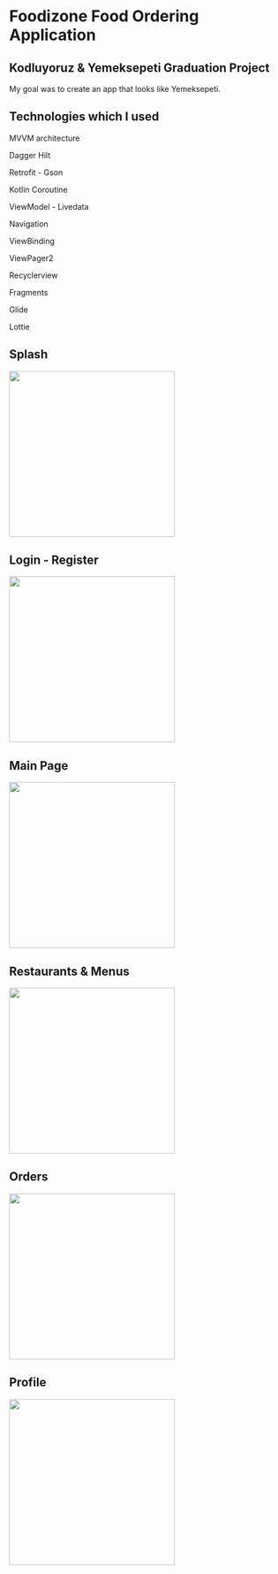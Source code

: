 # Foodizone Food Ordering Application

## Kodluyoruz &amp; Yemeksepeti Graduation Project

My goal was to create an app that looks like Yemeksepeti.

## Technologies which I used

 MVVM architecture

 Dagger Hilt

 Retrofit - Gson

 Kotlin Coroutine

 ViewModel - Livedata
 
 Navigation

ViewBinding

 ViewPager2
 
Recyclerview

Fragments

Glide

Lottie

## Splash
<image src=https://user-images.githubusercontent.com/80040232/130369767-2dff20fb-0a37-4c39-9c27-f447ca44d3bf.gif width="300">

## Login - Register
<image src=https://user-images.githubusercontent.com/80040232/130369813-f886579f-5699-4bd5-b23d-70a763be63a3.gif width="300">

## Main Page
<image src=https://user-images.githubusercontent.com/80040232/130369835-44b2d98d-d1f5-44eb-a669-59a142399ba5.gif width="300">

## Restaurants & Menus
<image src=https://user-images.githubusercontent.com/80040232/130369864-b8094529-f1d6-41bc-a9a0-ba3ac65cbd83.gif width="300">

## Orders

<image src=https://user-images.githubusercontent.com/80040232/130370087-0c61b60a-7186-4c21-a9e1-8916433813ec.gif width="300">


## Profile
<image src=https://user-images.githubusercontent.com/80040232/130370295-7b1e3451-455f-4ef3-90e2-ebbb678b9da7.gif width="300">



